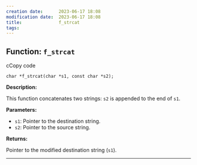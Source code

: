 ```yaml
---
creation date:		2023-06-17 18:08
modification date:	2023-06-17 18:08
title: 				f_strcat
tags:
---
```


## Function: `f_strcat`

cCopy code

`char *f_strcat(char *s1, const char *s2);`

**Description:**

This function concatenates two strings: `s2` is appended to the end of `s1`.

**Parameters:**

- `s1`: Pointer to the destination string.
- `s2`: Pointer to the source string.

**Returns:**

Pointer to the modified destination string (`s1`).

---
[^1]:: [[f_strcmp]]
[^2]:: [[f_strncmp]]
